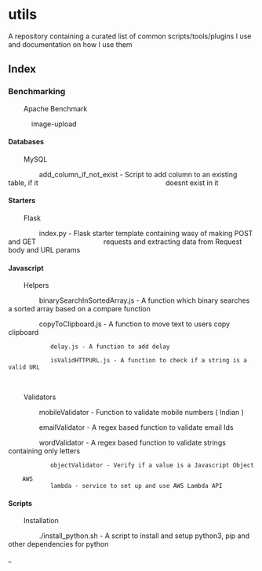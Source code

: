 # utils

A repository containing a curated list of common scripts/tools/plugins I use and documentation on how I use them

## Index

### Benchmarking

        Apache Benchmark

            image-upload

#### Databases

        MySQL

                add_column_if_not_exist   - Script to add column to an existing table, if it                                                                  doesnt exist in it

#### Starters

        Flask

                index.py - Flask starter template containing wasy of making POST and GET                                   requests and extracting data from Request body and URL params

#### Javascript

        Helpers

                binarySearchInSortedArray.js - A function which binary searches a sorted array based on a compare function

                copyToClipboard.js - A function to move text to users copy clipboard

                delay.js - A function to add delay

                isValidHTTPURL.js - A function to check if a string is a valid URL

    

        Validators

                mobileValidator - Function to validate mobile numbers ( Indian )

                emailValidator - A regex based function to validate email Ids

                wordValidator - A regex based function to validate strings containing only letters

                objectValidator - Verify if a value is a Javascript Object

        AWS
                lambda - service to set up and use AWS Lambda API



#### Scripts

        Installation

                ./install_python.sh - A script to install and setup python3, pip and other dependencies for python

_
